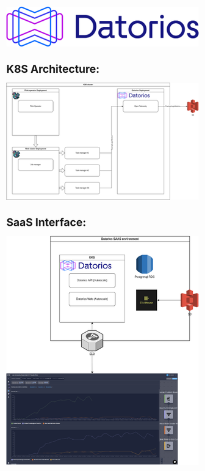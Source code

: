 [![](https://github.com/metrolinkai/Datorios/blob/main/resources/Horizontal%20Positive.png)](https://datorios.con "See The Data Behind Your Data - Data Observability for Apache Flink")

# **K8S Architecture:** 

![](https://github.com/metrolinkai/Datorios/blob/main/resources/K8K%20Architecture%203.png)

# **SaaS Interface:** 

![](https://github.com/metrolinkai/Datorios/blob/main/resources/SAAS.drawio.png)

